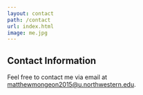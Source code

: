 ```yaml
---
layout: contact
path: /contact
url: index.html
image: me.jpg
---
```


## Contact Information
Feel free to contact me via email at matthewmongeon2015@u.northwestern.edu.

